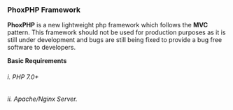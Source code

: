### PhoxPHP Framework

**PhoxPHP** is a new lightweight php framework which follows the **MVC** pattern. This framework should not be used for production purposes as it is still under development and bugs are still being fixed to provide a bug free software to developers.

**Basic Requirements**

###### i. PHP 7.0+
###### ii. Apache/Nginx Server.